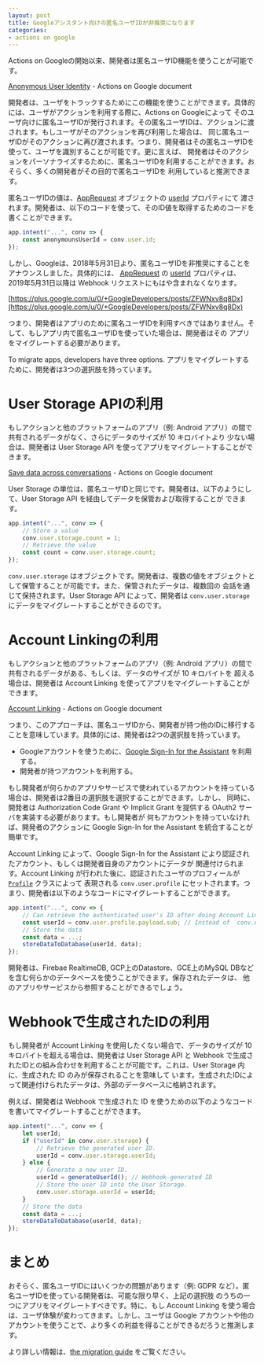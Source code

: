 ```yaml
---
layout: post
title: Googleアシスタント向けの匿名ユーザIDが非推奨になります
categories:
- actions on google
---
```


Actions on Googleの開始以来、開発者は匿名ユーザID機能を使うことが可能です。

[Anonymous User Identity](https://developers.google.com/actions/identity/user-info) - Actions on Google document

開発者は、ユーザをトラックするためにこの機能を使うことができます。具体的には、ユーザがアクションを利用する際に、Actions on Googleによって
そのユーザ向けに匿名ユーザIDが発行されます。その匿名ユーザIDは、アクションに渡されます。もしユーザがそのアクションを再び利用した場合は、
同じ匿名ユーザIDがそのアクションに再び渡されます。つまり、開発者はその匿名ユーザIDを使って、ユーザを識別することが可能です。更に言えば、
開発者はそのアクションをパーソナライズするために、匿名ユーザIDを利用することができます。おそらく、多くの開発者がその目的で匿名ユーザIDを
利用していると推測できます。

匿名ユーザIDの値は、[AppRequest](https://developers.google.com/actions/reference/rest/Shared.Types/AppRequest) オブジェクトの
[userId](https://developers.google.com/actions/reference/rest/Shared.Types/AppRequest#User.FIELDS.user_id) プロパティにて
渡されます。開発者は、以下のコードを使って、そのID値を取得するためのコードを書くことができます。

```js
app.intent("...", conv => {
    const anonymounsUserId = conv.user.id;
});
```

しかし、Googleは、2018年5月31日より、匿名ユーザIDを非推奨にすることをアナウンスしました。具体的には、
[AppRequest](https://developers.google.com/actions/reference/rest/Shared.Types/AppRequest) の
[userId](https://developers.google.com/actions/reference/rest/Shared.Types/AppRequest#User.FIELDS.user_id) プロパティは、
2019年5月31日以降は Webhook リクエストにもはや含まれなくなります。

[https://plus.google.com/u/0/+GoogleDevelopers/posts/ZFWNxv8q8Dx](https://plus.google.com/u/0/+GoogleDevelopers/posts/ZFWNxv8q8Dx)

つまり、開発者はアプリのために匿名ユーザIDを利用すべきではありません。そして、もしアプリ内で匿名ユーザIDを使っていた場合は、開発者はその
アプリをマイグレートする必要があります。

To migrate apps, developers have three options.
アプリをマイグレートするために、開発者は3つの選択肢を持っています。

# User Storage APIの利用

もしアクションと他のプラットフォームのアプリ（例: Android アプリ）の間で共有されるデータがなく、さらにデータのサイズが 10 キロバイトより
少ない場合は、開発者は User Storage API を使ってアプリをマイグレートすることができます。

[Save data across conversations](https://developers.google.com/actions/assistant/save-data#save_data_across_conversations) - Actions on Google document

User Storage の単位は、匿名ユーザIDと同じです。開発者は、以下のようにして、User Storage API を経由してデータを保管および取得することが
できます。

```js
app.intent("...", conv => {
    // Store a value
    conv.user.storage.count = 1;
    // Retrieve the value
    const count = conv.user.storage.count;
});
```

`conv.user.storage` はオブジェクトです。開発者は、複数の値をオブジェクトとして保管することが可能です。また、保管されたデータは、複数回の
会話を通じて保持されます。User Storage API によって、開発者は `conv.user.storage` にデータをマイグレートすることができるのです。

# Account Linkingの利用

もしアクションと他のプラットフォームのアプリ（例: Android アプリ）の間で共有されるデータがある、もしくは、データのサイズが 10 キロバイトを
超える場合は、開発者は Account Linking を使ってアプリをマイグレートすることができます。

[Account Linking](https://developers.google.com/actions/identity/) - Actions on Google document

つまり、このアプローチは、匿名ユーザIDから、開発者が持つ他のIDに移行することを意味しています。具体的には、開発者は2つの選択肢を持っています。

* Googleアカウントを使うために、[Google Sign-In for the Assistant](https://developers.google.com/actions/identity/google-sign-in) を利用する。
* 開発者が持つアカウントを利用する。

もし開発者が何らかのアプリやサービスで使われているアカウントを持っている場合は、開発者は2番目の選択肢を選択することができます。しかし、
同時に、開発者は Authorization Code Grant や Implicit Grant を提供する OAuth2 サーバを実装する必要があります。もし開発者が
何もアカウントを持っていなければ、開発者のアクションに Google Sign-In for the Assistant を統合することが簡単です。

Account Linking によって、Google Sign-In for the Assistant により認証されたアカウント、もしくは開発者自身のアカウントにデータが
関連付けられます。Account Linking が行われた後に、認証されたユーザのプロフィールが
[`Profile`](https://actions-on-google.github.io/actions-on-google-nodejs/classes/conversation.profile.html) クラスによって
表現される `conv.user.profile` にセットされます。つまり、開発者は以下のようなコードにマイグレートすることができます。

```js
app.intent("...", conv => {
    // Can retrieve the authenticated user's ID after doing Account Linking
    const userId = conv.user.profile.payload.sub; // Instead of `conv.user.id`
    // Store the data
    const data = ...;
    storeDataToDatabase(userId, data);
});
```

開発者は、Firebae RealtimeDB, GCP上のDatastore、GCE上のMySQL DBなどを含む何らかのデータベースを使うことができます。保存されたデータは、
他のアプリやサービスから参照することができるでしょう。

# Webhookで生成されたIDの利用

もし開発者が Account Linking を使用したくない場合で、データのサイズが 10 キロバイトを超える場合は、開発者は User Storage API と
Webhook で生成されたIDとの組み合わせを利用することが可能です。これは、User Storage 内に、生成された ID のみが保存されることを意味して
います。生成されたIDによって関連付けられたデータは、外部のデータベースに格納されます。

例えば、開発者は Webhook で生成された ID を使うための以下のようなコードを書いてマイグレートすることができます。

```js
app.intent("...", conv => {
    let userId;
    if ("userId" in conv.user.storage) {
        // Retrieve the generated user ID.
        userId = conv.user.storage.userId;
    } else {
        // Generate a new user ID.
        userId = generateUserId(); // Webhook-generated ID
        // Store the user ID into the User Storage.
        conv.user.storage.userId = userId;
    }
    // Store the data
    const data = ...;
    storeDataToDatabase(userId, data);
});
```

# まとめ

おそらく、匿名ユーザIDにはいくつかの問題があります（例: GDPR など）。匿名ユーザIDを使っている開発者は、可能な限り早く、上記の選択肢
のうちの一つにアプリをマイグレートすべきです。特に、もし Account Linking を使う場合は、ユーザ体験が変わってきます。しかし、ユーザは
Google アカウントや他のアカウントを使うことで、より多くの利益を得ることができるだろうと推測します。

より詳しい情報は、[the migration guide](https://developers.google.com/actions/identity/user-info) をご覧ください。
